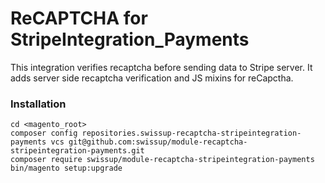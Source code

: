 # ReCAPTCHA for StripeIntegration_Payments

This integration verifies recaptcha before sending data to Stripe server. 
It adds server side recaptcha verification and JS mixins for reCapctha.

### Installation

```
cd <magento_root>
composer config repositories.swissup-recaptcha-stripeintegration-payments vcs git@github.com:swissup/module-recaptcha-stripeintegration-payments.git
composer require swissup/module-recaptcha-stripeintegration-payments
bin/magento setup:upgrade
```

